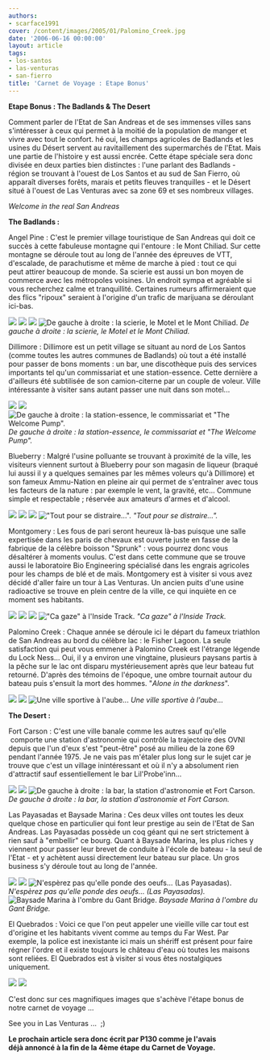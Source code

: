 ```yaml
---
authors:
- scarface1991
cover: /content/images/2005/01/Palomino_Creek.jpg
date: '2006-06-16 00:00:00'
layout: article
tags:
- los-santos
- las-venturas
- san-fierro
title: 'Carnet de Voyage : Etape Bonus'
---
```



 **Etape Bonus : The Badlands & The Desert**

Comment parler de l'Etat de San Andreas et de ses immenses villes sans s'intéresser à ceux qui permet à la moitié de la population de manger et vivre avec tout le confort.&nbsp;hé oui, les champs agricoles de Badlands et les usines du Désert servent au ravitaillement des supermarchés de l'Etat. Mais une partie de l'histoire y est aussi encrée.&nbsp;Cette étape spéciale sera donc divisée en deux parties bien distinctes : l'une parlant des Badlands - région&nbsp;se trouvant à l'ouest de Los Santos et au sud de San Fierro, où apparaît diverses&nbsp;forêts, marais et petits fleuves tranquilles - et le Désert situé à l'ouest de Las Venturas avec sa zone 69 et ses nombreux villages.

_Welcome in the real San Andreas_

**The Badlands :**

Angel Pine :&nbsp;C'est le premier&nbsp;village touristique de San Andreas qui doit ce succès&nbsp;à cette fabuleuse montagne qui l'entoure : le Mont Chiliad. Sur cette montagne se déroule tout au long de l'année des épreuves de VTT, d'escalade, de parachutisme et même de marche à pied :&nbsp;tout ce&nbsp;qui peut&nbsp;attirer beaucoup de monde. Sa scierie est aussi un bon moyen de commerce avec les métropoles voisines. Un endroit sympa et agréable si vous recherchez calme et tranquillité. Certaines rumeurs affirmeraient que des flics "ripoux" seraient à l'origine d'un trafic de marijuana&nbsp;se déroulant ici-bas.

![](/content/images/2005/01/Angel_Pine.jpg)
![](/content/images/2005/01/Angel_Pine_2.jpg)
![](/content/images/2005/01/Angel_Pine_3.jpg)
![De gauche à droite : la scierie, le Motel et le Mont Chiliad.](/content/images/2005/01/Mont_Chiliad.jpg)
_De gauche à droite : la scierie, le Motel et le Mont Chiliad._

Dillimore : Dillimore est un petit village se situant au nord de Los Santos (comme toutes les autres communes de Badlands) où tout&nbsp;a été installé pour passer de bons moments : un bar, une discothèque puis des services importants tel qu'un commissariat et une station-essence. Cette dernière a d'ailleurs été subtilisée de son camion-citerne par un couple de voleur. Ville intéressante à visiter sans autant passer une nuit dans son motel...

![](/content/images/2005/01/Dillimore.jpg)
![](/content/images/2005/01/Dillimore_2.jpg)
![De gauche à droite : la station-essence, le commissariat et "The Welcome Pump".](/content/images/2005/01/The_Welcome_Pump.jpg)
_De gauche à droite : la station-essence, le commissariat et "The Welcome Pump"._

Blueberry : Malgré l'usine polluante se trouvant à proximité de la ville, les visiteurs viennent surtout à Blueberry pour son magasin de liqueur (braqué lui aussi il y a quelques semaines par les mêmes voleurs qu'à Dillimore) et son fameux Ammu-Nation en pleine air qui permet de s'entraîner avec tous les facteurs de la nature : par exemple le vent, la gravité, etc... Commune simple et respectable ; réservée aux amateurs d'armes et d'alcool.

![](/content/images/2005/01/Blueberry_1.jpg)
![](/content/images/2005/01/Blueberry_2.jpg)
![](/content/images/2005/01/Blueberry_3.jpg)
!["Tout pour se distraire...".](/content/images/2005/01/Blueberry_4.jpg)
_"Tout pour se distraire..."._

Montgomery : Les fous de pari seront heureux là-bas puisque une salle expertisée dans les paris de chevaux est ouverte juste en fasse de la fabrique de la célèbre boisson "Sprunk" : vous pourrez donc vous désaltérer à moments voulus. C'est dans cette commune que se trouve aussi le laboratoire Bio Engineering spécialisé dans les engrais agricoles pour les champs de blé et de maïs. Montgomery est à visiter si vous avez décidé d'aller faire un tour à Las Venturas. Un ancien puits d'une usine radioactive se trouve&nbsp;en plein centre&nbsp;de la ville, ce&nbsp;qui inquiète en ce moment ses habitants.

![](/content/images/2005/01/Montgomery_1.jpg)
![](/content/images/2005/01/Montgomery_2.jpg)
![](/content/images/2005/01/Montgomery_3.jpg)
!["Ca gaze" à l'Inside Track.](/content/images/2005/01/Montgomery_4.jpg)
_"Ca gaze" à l'Inside Track._

Palomino Creek : Chaque année se déroule ici le départ du fameux triathlon de San Andreas au bord du célèbre lac : le Fisher Lagoon. La seule satisfaction qui peut vous emmener à Palomino Creek est l'étrange légende du Lock Ness... Oui, il y a environ une vingtaine, plusieurs paysans partis à la pêche sur le lac ont disparu mystérieusement après que leur bateau fut retourné. D'après des témoins de l'époque, une ombre tournait autour du bateau&nbsp;puis s'ensuit&nbsp;la mort des hommes. "_Alone in the darkness_".

![](/content/images/2005/01/Palomino_Creek.jpg)
![](/content/images/2005/01/Palomino_Creek_2.jpg)
![Une ville sportive à l'aube...](/content/images/2005/01/Palomino_Creek_3.jpg)
_Une ville sportive à l'aube..._

**The Desert :**

Fort Carson : C'est une ville banale&nbsp;comme les autres sauf qu'elle &nbsp;comporte une station d'astronomie qui contrôle la trajectoire des OVNI depuis que l'un d'eux s'est "peut-être" posé au milieu de la zone 69 pendant l'année 1975. Je ne vais pas m'étaler plus long sur le sujet car je trouve que c'est un village inintéressant et&nbsp;où il&nbsp;n'y a absolument&nbsp;rien d'attractif sauf essentiellement le bar Lil'Probe'inn...

![](/content/images/2005/01/Fort_Carson_1.jpg)
![](/content/images/2005/01/Fort_Carson_2.jpg)
![De gauche à droite : la bar, la station d'astronomie et Fort Carson.](/content/images/2005/01/Fort_Carson_3.jpg)
_De gauche à droite : la bar, la station d'astronomie et Fort Carson._

Las Payasadas et Baysade Marina : Ces deux villes ont toutes les deux quelque chose en particulier qui&nbsp;font leur prestige au sein de l'Etat de San Andreas. Las Payasadas possède un coq géant qui ne sert strictement à rien sauf à "embellir" ce bourg. Quant à Baysade Marina, les plus riches y viennent pour passer leur brevet de conduite à l'école de bateau - la seul de l'Etat - et y achètent aussi directement leur bateau sur place. Un gros business s'y déroule tout au long de l'année.

![](/content/images/2005/01/Las_Payasadas_1.jpg)
![](/content/images/2005/01/Las_Payasadas_2.jpg)
![N'espèrez pas qu'elle ponde des oeufs... (Las Payasadas).](/content/images/2005/01/Las_Payasadas_3.jpg)
_N'espèrez pas qu'elle ponde des oeufs... (Las Payasadas)._[](/content/images/2005/01/Baysade_Marina.jpg)
![Baysade Marina à l'ombre du Gant Bridge.](/content/images/2005/01/Baysade_Marina_2.jpg)
_Baysade Marina à l'ombre du Gant Bridge._

El Quebrados : Voici ce que l'on peut appeler une vieille ville car tout est d'origine et les habitants vivent comme au temps du Far West. Par exemple,&nbsp;la police est inexistante ici mais un shériff est présent pour faire régner l'ordre et il existe toujours le château d'eau où toutes les maisons sont reliées. El Quebrados est&nbsp;à visiter&nbsp;si vous êtes&nbsp;nostalgiques uniquement.

![](/content/images/2005/01/El_Quebrados_1.jpg)
![](/content/images/2005/01/El_Quebrados_2.jpg)

C'est donc sur ces magnifiques images que s'achève l'étape bonus de notre carnet de voyage ...

See you in&nbsp;Las Venturas&nbsp;...&nbsp; ;)

**Le prochain article sera donc&nbsp;écrit&nbsp;par P130 comme je l'avais déjà&nbsp;annoncé à la fin de la 4ème étape du Carnet de Voyage.**